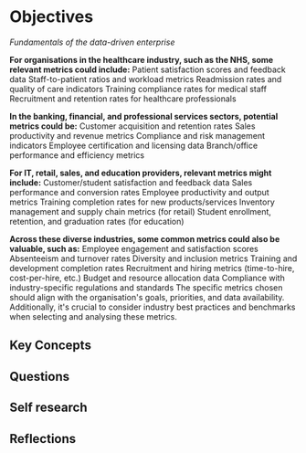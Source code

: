 
# Objectives

*Fundamentals of the data-driven enterprise*

**For organisations in the healthcare industry, such as the NHS, some relevant metrics could include:**
Patient satisfaction scores and feedback data
Staff-to-patient ratios and workload metrics
Readmission rates and quality of care indicators
Training compliance rates for medical staff
Recruitment and retention rates for healthcare professionals

**In the banking, financial, and professional services sectors, potential metrics could be:**
Customer acquisition and retention rates
Sales productivity and revenue metrics
Compliance and risk management indicators
Employee certification and licensing data
Branch/office performance and efficiency metrics

**For IT, retail, sales, and education providers, relevant metrics might include:**
Customer/student satisfaction and feedback data
Sales performance and conversion rates
Employee productivity and output metrics
Training completion rates for new products/services
Inventory management and supply chain metrics (for retail)
Student enrollment, retention, and graduation rates (for education)

**Across these diverse industries, some common metrics could also be valuable, such as:**
Employee engagement and satisfaction scores
Absenteeism and turnover rates
Diversity and inclusion metrics
Training and development completion rates
Recruitment and hiring metrics (time-to-hire, cost-per-hire, etc.)
Budget and resource allocation data
Compliance with industry-specific regulations and standards
The specific metrics chosen should align with the organisation's goals, priorities, and data availability. Additionally, it's crucial to consider industry best practices and benchmarks when selecting and analysing these metrics.


## Key Concepts 

## Questions 

## Self research 

## Reflections
